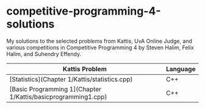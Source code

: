# competitive-programming-4-solutions
My solutions to the selected problems from Kattis, UvA Online Judge, and various competitions in Competitive Programming 4 by Steven Halim, Felix Halim, and Suhendry Effendy.

| Kattis Problem  | Language |
| ------------- | ------------- |
| [Statistics](Chapter 1/Kattis/statistics.cpp)  | C++ |
| [Basic Programming 1](Chapter 1/Kattis/basicprogramming1.cpp) | C++  |
